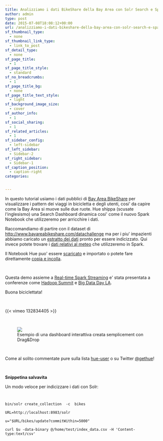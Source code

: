 ```yaml
---
title: Analizziamo i dati BikeShare della Bay Area con Solr Search e Spark Notebook!
author: admin
type: post
date: 2015-07-08T18:08:12+00:00
url: /analizziamo-i-dati-bikeshare-della-bay-area-con-solr-search-e-spark-notebook/
sf_thumbnail_type:
  - none
sf_thumbnail_link_type:
  - link_to_post
sf_detail_type:
  - none
sf_page_title:
  - 1
sf_page_title_style:
  - standard
sf_no_breadcrumbs:
  - 1
sf_page_title_bg:
  - none
sf_page_title_text_style:
  - light
sf_background_image_size:
  - cover
sf_author_info:
  - 1
sf_social_sharing:
  - 1
sf_related_articles:
  - 1
sf_sidebar_config:
  - left-sidebar
sf_left_sidebar:
  - Sidebar-2
sf_right_sidebar:
  - Sidebar-1
sf_caption_position:
  - caption-right
categories:


---
```

In questo tutorial usiamo i dati pubblici di [Bay Area BikeShare][1] per visualizzare i pattern dei viaggi in bicicletta e degli utenti, cosi' da capire come la Bay Area si muove sulle due ruote. Hue shippa (scusate l'inglesismo) una Search Dashboard dinamica cosi' come il nuovo Spark Notebook che utilizzeremo per arricchire i dati.

Raccomandiamo di partire con il dataset di <http://www.bayareabikeshare.com/datachallenge> ma per i piu' impazienti abbiamo caricato un [estratto dei dati][2] pronto per essere indicizzato. Qui invece potete trovare i [dati relativi al meteo][3] che utilizzeremo in Spark.

Il Notebook Hue puo' essere [scaricato][4] e importato o potete fare direttamente [copia e incolla][5].

&nbsp;

Questa demo assieme a [Real-time Spark Streaming][6] e' stata presentata a conferenze come [Hadoop Summit][7] e [Big Data Day LA][8].

Buona biciclettata!

&nbsp;

{{< vimeo 132834405 >}}

&nbsp;

<figure><a href="https://cdn.gethue.com/uploads/2015/06/solr-bike-dashboard-1024x535.png"><img src="https://cdn.gethue.com/uploads/2015/06/solr-bike-dashboard-1024x535.png" /></a><figcaption>Esempio di una dashboard interattiva creata semplicement con Drag&Drop</figcaption></figure>

&nbsp;

Come al solito commentate pure sulla lista [hue-user][10] o su Twitter [@gethue][11]!

&nbsp;

**Snippetina salvavita**

Un modo veloce per indicizzare i dati con Solr:

<pre><code class="bash">

bin/solr create_collection  -c  bikes

URL=http://localhost:8983/solr

u="$URL/bikes/update?commitWithin=5000"

curl $u -data-binary @/home/test/index_data.csv -H 'Content-type:text/csv'

</code></pre>

 [1]: http://www.bayareabikeshare.com
 [2]: https://www.dropbox.com/s/jw44si1gy26tdhj/bikedataclean.csv?dl=0
 [3]: https://github.com/romainr/hadoop-tutorials-examples/blob/master/spark/bikeshare/201408_weather_data.csv
 [4]: https://www.dropbox.com/s/rv7s28iyw9x47q1/weather-data.spark.hue.json?dl=0
 [5]: https://github.com/romainr/hadoop-tutorials-examples/blob/master/spark/bikeshare/notebook.txt
 [6]: https://gethue.com/build-a-real-time-analytic-dashboard-with-solr-search-and-spark-streaming/
 [7]: https://gethue.com/hadoop-summit-san-jose-2015-interactively-query-and-search-your-big-data/
 [8]: https://gethue.com/big-data-day-la-solr-search-with-spark-for-big-data-analytics-in-action-with-hue/
 [9]: https://cdn.gethue.com/uploads/2015/06/solr-bike-dashboard.png
 [10]: http://groups.google.com/a/cloudera.org/group/hue-user
 [11]: https://twitter.com/gethue
